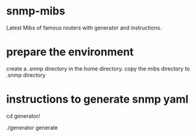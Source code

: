 # snmp-mibs

Latest Mibs of famous routers with generator and instructions.

# prepare the environment

create a .snmp directory in the home directory.
copy the mibs directory to .snmp directory 

# instructions to generate snmp yaml

cd generator/

./generator generate

